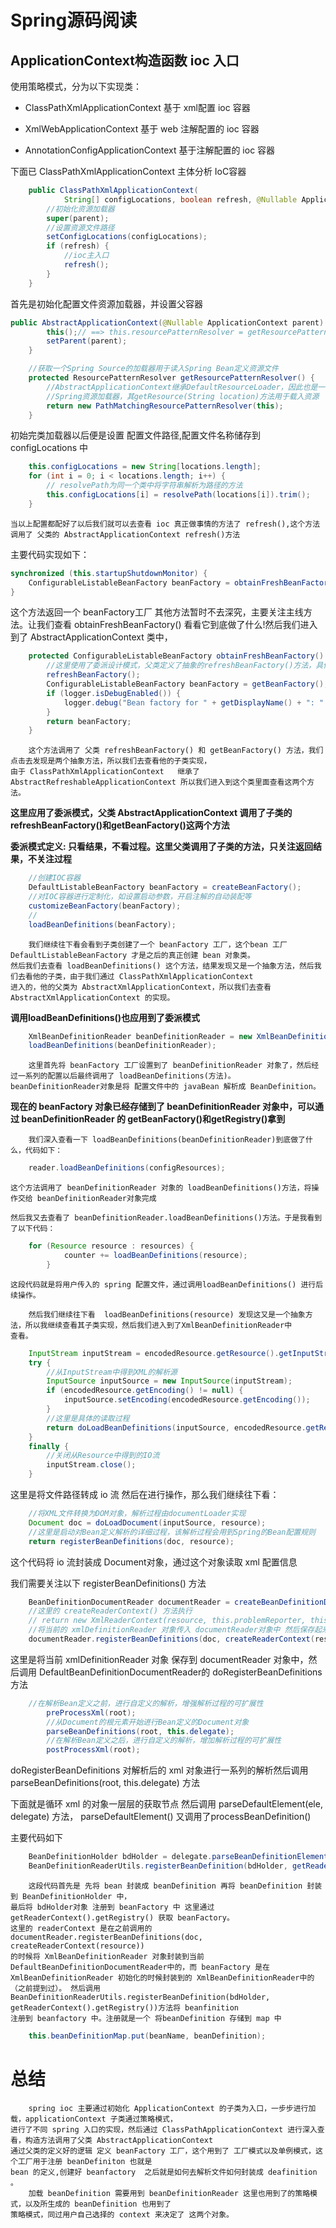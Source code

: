 # Spring源码阅读

## ApplicationContext构造函数 ioc 入口

使用策略模式，分为以下实现类：

* ClassPathXmlApplicationContext 基于 xml配置 ioc 容器 

* XmlWebApplicationContext 基于 web 注解配置的 ioc 容器

* AnnotationConfigApplicationContext 基于注解配置的 ioc 容器

下面已	ClassPathXmlApplicationContext 主体分析 IoC容器

```java
	public ClassPathXmlApplicationContext(
			String[] configLocations, boolean refresh, @Nullable ApplicationContext parent){
		//初始化资源加载器
		super(parent);
		//设置资源文件路径
		setConfigLocations(configLocations);
		if (refresh) {
			//ioc主入口 
			refresh();
		}
	}
```

首先是初始化配置文件资源加载器，并设置父容器

```java
public AbstractApplicationContext(@Nullable ApplicationContext parent) {
		this();// ==> this.resourcePatternResolver = getResourcePatternResolver();
		setParent(parent);
	}
```

```java
	//获取一个Spring Source的加载器用于读入Spring Bean定义资源文件
	protected ResourcePatternResolver getResourcePatternResolver() {
		//AbstractApplicationContext继承DefaultResourceLoader，因此也是一个资源加载器
		//Spring资源加载器，其getResource(String location)方法用于载入资源
		return new PathMatchingResourcePatternResolver(this);
	}
```

初始完类加载器以后便是设置 配置文件路径,配置文件名称储存到 configLocations 中

```java
	this.configLocations = new String[locations.length];
	for (int i = 0; i < locations.length; i++) {
		// resolvePath为同一个类中将字符串解析为路径的方法
		this.configLocations[i] = resolvePath(locations[i]).trim();
	}
```

	当以上配置都配好了以后我们就可以去查看 ioc 真正做事情的方法了 refresh(),这个方法调用了 父类的 AbstractApplicationContext refresh()方法

主要代码实现如下：

```java
synchronized (this.startupShutdownMonitor) {
	ConfigurableListableBeanFactory beanFactory = obtainFreshBeanFactory();
}
```
这个方法返回一个 beanFactory工厂
其他方法暂时不去深究，主要关注主线方法。让我们查看 obtainFreshBeanFactory() 看看它到底做了什么!然后我们进入到了 AbstractApplicationContext 类中，

```java
	protected ConfigurableListableBeanFactory obtainFreshBeanFactory() {
		//这里使用了委派设计模式，父类定义了抽象的refreshBeanFactory()方法，具体实现调用子类容器的refreshBeanFactory()方法
		refreshBeanFactory();
		ConfigurableListableBeanFactory beanFactory = getBeanFactory();
		if (logger.isDebugEnabled()) {
			logger.debug("Bean factory for " + getDisplayName() + ": " + beanFactory);
		}
		return beanFactory;
	}
```
	
		这个方法调用了 父类 refreshBeanFactory() 和 getBeanFactory() 方法，我们点击去发现是两个抽象方法，所以我们去查看他的子类实现，
	由于 ClassPathXmlApplicationContext	继承了 AbstractRefreshableApplicationContext 所以我们进入到这个类里面查看这两个方法。

**这里应用了委派模式，父类 AbstractApplicationContext 调用了子类的 refreshBeanFactory()和getBeanFactory()这两个方法**

**委派模式定义: 只看结果，不看过程。这里父类调用了子类的方法，只关注返回结果，不关注过程**

```java
	//创建IOC容器
	DefaultListableBeanFactory beanFactory = createBeanFactory();
	//对IOC容器进行定制化，如设置启动参数，开启注解的自动装配等
	customizeBeanFactory(beanFactory);
	//
	loadBeanDefinitions(beanFactory);
```

		我们继续往下看会看到子类创建了一个 beanFactory 工厂，这个bean 工厂 DefaultListableBeanFactory 才是之后的真正创建 bean 对象类。
	然后我们去查看 loadBeanDefinitions() 这个方法，结果发现又是一个抽象方法，然后我们去看他的子类，由于我们通过 ClassPathXmlApplicationContext
	进入的，他的父类为 AbstractXmlApplicationContext，所以我们去查看 AbstractXmlApplicationContext 的实现。

**调用loadBeanDefinitions()也应用到了委派模式**

```java
	XmlBeanDefinitionReader beanDefinitionReader = new XmlBeanDefinitionReader(beanFactory);
	loadBeanDefinitions(beanDefinitionReader);
```

		这里首先将 beanFactory 工厂设置到了 beanDefinitionReader 对象了，然后经过一系列的配置以后最终调用了 loadBeanDefinitions(方法)。
	beanDefinitionReader对象是将 配置文件中的 javaBean 解析成 BeanDefinition。

**现在的 beanFactory 对象已经存储到了 beanDefinitionReader 对象中，可以通过 beanDefinitionReader 的 getBeanFactory()和getRegistry()拿到**

		我们深入查看一下 loadBeanDefinitions(beanDefinitionReader)到底做了什么，代码如下：

```java
	reader.loadBeanDefinitions(configResources);
```

	这个方法调用了 beanDefinitionReader 对象的 loadBeanDefinitions()方法，将操作交给 beanDefinitionReader对象完成

	然后我又去查看了 beanDefinitionReader.loadBeanDefinitions()方法。于是我看到了以下代码：

```java
	for (Resource resource : resources) {
			counter += loadBeanDefinitions(resource);
		}
```

	这段代码就是将用户传入的 spring 配置文件，通过调用loadBeanDefinitions() 进行后续操作。

		然后我们继续往下看  loadBeanDefinitions(resource) 发现这又是一个抽象方法，所以我继续查看其子类实现，然后我们进入到了XmlBeanDefinitionReader中
	查看。

```java
	InputStream inputStream = encodedResource.getResource().getInputStream();
	try {
		//从InputStream中得到XML的解析源
		InputSource inputSource = new InputSource(inputStream);
		if (encodedResource.getEncoding() != null) {
			inputSource.setEncoding(encodedResource.getEncoding());
		}
		//这里是具体的读取过程
		return doLoadBeanDefinitions(inputSource, encodedResource.getResource());
	}
	finally {
		//关闭从Resource中得到的IO流
		inputStream.close();
	}
```

这里是将文件路径转成 io 流 然后在进行操作，那么我们继续往下看：

```java
	//将XML文件转换为DOM对象，解析过程由documentLoader实现
	Document doc = doLoadDocument(inputSource, resource);
	//这里是启动对Bean定义解析的详细过程，该解析过程会用到Spring的Bean配置规则
	return registerBeanDefinitions(doc, resource);
```
这个代码将 io 流封装成 Document对象，通过这个对象读取 xml 配置信息

我们需要关注以下 registerBeanDefinitions() 方法

```java
	BeanDefinitionDocumentReader documentReader = createBeanDefinitionDocumentReader();
	//这里的 createReaderContext() 方法执行
	// return new XmlReaderContext(resource, this.problemReporter, this.eventListener,this.sourceExtractor, this, getNamespaceHandlerResolver());
	//将当前的 xmlDefinitionReader 对象传入 documentReader对象中 然后保存起来
	documentReader.registerBeanDefinitions(doc, createReaderContext(resource));
```

这里是将当前 xmlDefinitionReader 对象 保存到 documentReader 对象中，然后调用 DefaultBeanDefinitionDocumentReader的 doRegisterBeanDefinitions 方法

```java
	//在解析Bean定义之前，进行自定义的解析，增强解析过程的可扩展性
		preProcessXml(root);
		//从Document的根元素开始进行Bean定义的Document对象
		parseBeanDefinitions(root, this.delegate);
		//在解析Bean定义之后，进行自定义的解析，增加解析过程的可扩展性
		postProcessXml(root);
```

doRegisterBeanDefinitions 对解析后的 xml 对象进行一系列的解析然后调用 parseBeanDefinitions(root, this.delegate) 方法

下面就是循环 xml 的对象一层层的获取节点 然后调用 parseDefaultElement(ele, delegate) 方法， parseDefaultElement() 又调用了processBeanDefinition()

主要代码如下

```java
	BeanDefinitionHolder bdHolder = delegate.parseBeanDefinitionElement(ele);
	BeanDefinitionReaderUtils.registerBeanDefinition(bdHolder, getReaderContext().getRegistry());
```

		这段代码首先是 先将 bean 封装成 beanDefinition 再将 beanDefinition 封装到 BeanDefinitionHolder 中，
	最后将 bdHolder对象 注册到 beanFactory 中 这里通过 getReaderContext().getRegistry() 获取 beanFactory。
	这里的 readerContext 是在之前调用的 documentReader.registerBeanDefinitions(doc, createReaderContext(resource))
	的时候将 XmlBeanDefinitionReader 对象封装到当前 DefaultBeanDefinitionDocumentReader中的，而 beanFactory 是在
	XmlBeanDefinitionReader 初始化的时候封装到的 XmlBeanDefinitionReader中的（之前提到过）。 然后调用 
	BeanDefinitionReaderUtils.registerBeanDefinition(bdHolder, getReaderContext().getRegistry())方法将 beanfinition 
	注册到 beanfactory 中。注册就是一个 将beanDefinition 存储到 map 中 

```java
	this.beanDefinitionMap.put(beanName, beanDefinition);
``` 

# 总结
		spring ioc 主要通过初始化 ApplicationContext 的子类为入口，一步步进行加载，applicationContext 子类通过策略模式，
	进行了不同 spring 入口的实现，然后通过 ClassPathApplicationContext 进行深入查看，构造方法调用了父类 AbstractApplicationContext
	通过父类的定义好的逻辑 定义 beanFactory 工厂，这个用到了 工厂模式以及单例模式，这个工厂用于注册 beanDefiniton 也就是
	bean 的定义,创建好 beanfactory  之后就是如何去解析文件如何封装成 deafinition 。
		加载 beanDefinition 需要用到 beanDefinitionReader 这里也用到了的策略模式，以及所生成的 beanDefinition 也用到了
	策略模式，同过用户自己选择的 context 来决定了 这两个对象。
